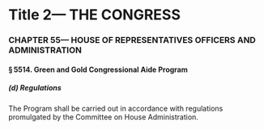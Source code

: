 
# Title 2— THE CONGRESS
### CHAPTER 55— HOUSE OF REPRESENTATIVES OFFICERS AND ADMINISTRATION
#### § 5514. Green and Gold Congressional Aide Program
##### (d) Regulations

The Program shall be carried out in accordance with regulations promulgated by the Committee on House Administration.

